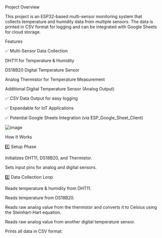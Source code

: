 Project Overview

This project is an ESP32-based multi-sensor monitoring system that collects temperature and humidity data from multiple sensors. The data is printed in CSV format for logging and can be integrated with Google Sheets for cloud storage.

Features

✅ Multi-Sensor Data Collection

DHT11 for Temperature & Humidity

DS18B20 Digital Temperature Sensor

Analog Thermistor for Temperature Measurement

Additional Digital Temperature Sensor (Analog Output)

✅ CSV Data Output for easy logging

✅ Expandable for IoT Applications

✅ Potential Google Sheets Integration (via ESP_Google_Sheet_Client)

![image](https://github.com/user-attachments/assets/d77108f6-a0c9-4264-aede-840ac4ac1720)

How It Works

1️⃣ Setup Phase

Initializes DHT11, DS18B20, and Thermistor.

Sets input pins for analog and digital sensors.

2️⃣ Data Collection Loop

Reads temperature & humidity from DHT11.

Reads temperature from DS18B20.

Reads raw analog value from the thermistor and converts it to Celsius using the Steinhart-Hart equation.

Reads raw analog value from another digital temperature sensor.

Prints all data in CSV format:
